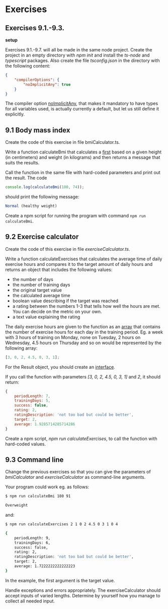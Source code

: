 # Exercises

## Exercises 9.1.-9.3.

**setup**

Exercises 9.1.-9.7. will all be made in the same node project. Create the project in an empty directory with _npm init_ and install the _ts-node_ and _typescript_ packages. Also create the file _tsconfig.json_ in the directory with the following content:

```json
{
    "compilerOptions": {
        "noImplicitAny": true
    }
}
```

The compiler option [noImplicitAny](https://www.typescriptlang.org/tsconfig#noImplicitAny), that makes it mandatory to have types for all variables used, is actually currently a default, but let us still define it explicitly.

## 9.1 Body mass index

Create the code of this exercise in file bmiCalculator.ts.

Write a function calculateBmi that calculates a [first](https://en.wikipedia.org/wiki/Body_mass_index) based on a given height (in centimeters) and weight (in kilograms) and then returns a message that suits the results.

Call the function in the same file with hard-coded parameters and print out the result. The code

```js
console.log(calculateBmi(180, 74));
```

should print the following message:

```js
Normal (healthy weight)
```

Create a npm script for running the program with command `npm run calculateBmi`.

## 9.2 Exercise calculator

Create the code of this exercise in file _exerciseCalculator.ts_.

Write a function calculateExercises that calculates the average time of daily exercise hours and compares it to the target amount of daily hours and returns an object that includes the following values:

-   the number of days
-   the number of training days
-   the original target value
-   the calculated average time
-   boolean value describing if the target was reached
-   a rating between the numbers 1-3 that tells how well the hours are met. You can decide on the metric on your own.
-   a text value explaining the rating

The daily exercise hours are given to the function as an [array](https://www.typescriptlang.org/docs/handbook/basic-types.html#array) that contains the number of exercise hours for each day in the training period. Eg. a week with 3 hours of training on Monday, none on Tuesday, 2 hours on Wednesday, 4.5 hours on Thursday and so on would be represented by the following array:

```js
[3, 0, 2, 4.5, 0, 3, 1];
```

For the Result object, you should create an [interface](https://www.typescriptlang.org/docs/handbook/interfaces.html).

If you call the function with parameters _[3, 0, 2, 4.5, 0, 3, 1]_ and _2_, it should return:

```js
{
    periodLength: 7,
    trainingDays: 5,
    success: false,
    rating: 2,
    ratingDescription: 'not too bad but could be better',
    target: 2,
    average: 1.9285714285714286
}
```

Create a npm script, _npm run calculateExercises_, to call the function with hard-coded values.

## 9.3 Command line

Change the previous exercises so that you can give the parameters of _bmiCalculator_ and _exerciseCalculator_ as command-line arguments.

Your program could work eg. as follows:

```bash
$ npm run calculateBmi 180 91

Overweight
```

and:

```bash
$ npm run calculateExercises 2 1 0 2 4.5 0 3 1 0 4

{
    periodLength: 9,
    trainingDays: 6,
    success: false,
    rating: 2,
    ratingDescription: 'not too bad but could be better',
    target: 2,
    average: 1.7222222222222223
}
```

In the example, the first argument is the target value.

Handle exceptions and errors appropriately. The exerciseCalculator should accept inputs of varied lengths. Determine by yourself how you manage to collect all needed input.
